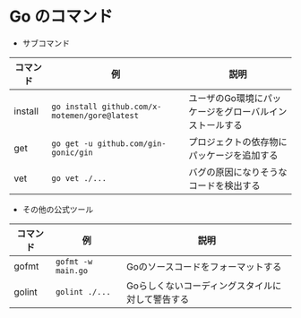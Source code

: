 # Go のコマンド

- サブコマンド

|コマンド|例|説明|
|---|---|---|
|install|`go install github.com/x-motemen/gore@latest`|ユーザのGo環境にパッケージをグローバルインストールする|
|get|`go get -u github.com/gin-gonic/gin`|プロジェクトの依存物にパッケージを追加する|
|vet|`go vet ./...`|バグの原因になりそうなコードを検出する|

- その他の公式ツール

|コマンド|例|説明|
|---|---|---|
|gofmt|`gofmt -w main.go`|Goのソースコードをフォーマットする|
|golint|`golint ./...`|Goらしくないコーディングスタイルに対して警告する|
